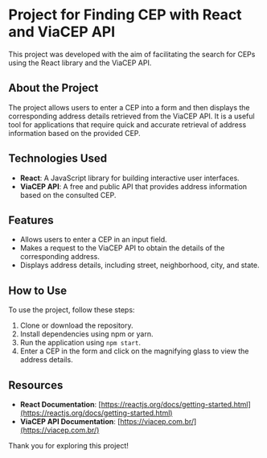 # Project for Finding CEP with React and ViaCEP API

This project was developed with the aim of facilitating the search for CEPs using the React library and the ViaCEP API.

## About the Project

The project allows users to enter a CEP into a form and then displays the corresponding address details retrieved from the ViaCEP API. It is a useful tool for applications that require quick and accurate retrieval of address information based on the provided CEP.

## Technologies Used

- **React**: A JavaScript library for building interactive user interfaces.
- **ViaCEP API**: A free and public API that provides address information based on the consulted CEP.

## Features

- Allows users to enter a CEP in an input field.
- Makes a request to the ViaCEP API to obtain the details of the corresponding address.
- Displays address details, including street, neighborhood, city, and state.

## How to Use

To use the project, follow these steps:

1. Clone or download the repository.
2. Install dependencies using npm or yarn.
3. Run the application using `npm start`.
4. Enter a CEP in the form and click on the magnifying glass to view the address details.



## Resources

- **React Documentation**: [https://reactjs.org/docs/getting-started.html](https://reactjs.org/docs/getting-started.html)
- **ViaCEP API Documentation**: [https://viacep.com.br/](https://viacep.com.br/)

Thank you for exploring this project!
